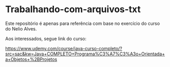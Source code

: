 # Trabalhando-com-arquivos-txt

Este repositório é apenas para referência com base no exercício do curso do Nelio Alves.

Aos interessados, segue link do curso:

https://www.udemy.com/course/java-curso-completo/?src=sac&kw=Java+COMPLETO+Programa%C3%A7%C3%A3o+Orientada+a+Objetos+%2BProjetos
